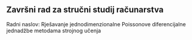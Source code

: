 ## Završni rad za stručni studij računarstva ##
Radni naslov: Rješavanje jednodimenzionalne Poissonove diferencijalne jednadžbe metodama strojnog učenja 
